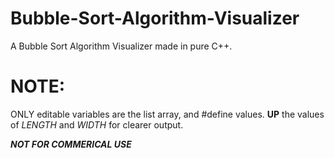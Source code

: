 # Bubble-Sort-Algorithm-Visualizer
A Bubble Sort Algorithm Visualizer made in pure C++.

# NOTE:
ONLY editable variables are the list array, and #define values.
**UP** the values of *LENGTH* and *WIDTH* for clearer output.


***NOT FOR COMMERICAL USE***
